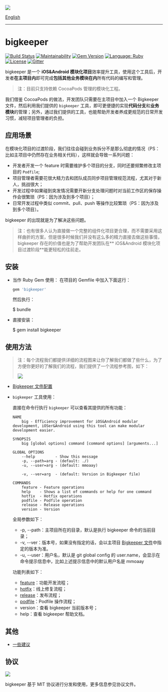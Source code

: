 ![](./resources/banner.png)

[English](./docs/en-US/README.md)

---

# bigkeeper

[![Build Status](https://travis-ci.org/BigKeeper/bigkeeper.svg?branch=master)](https://travis-ci.org/BigKeeper/bigkeeper)
[![Maintainability](https://api.codeclimate.com/v1/badges/c6dc4161e84fcec9a890/maintainability)](https://codeclimate.com/github/BigKeeper/big-keeper/maintainability)
[![Gem Version](https://badge.fury.io/rb/bigkeeper.svg)](https://rubygems.org/gems/bigkeeper)
[![Language: Ruby](https://img.shields.io/badge/language-Ruby-da212f.svg)](https://www.ruby-lang.org/)
[![License](https://img.shields.io/badge/license-MIT-000000.svg)](https://github.com/BigKeeper/big-keeper/blob/master/LICENSE)
[![Gitter](https://img.shields.io/gitter/room/BigKeeper/BigKeeper.svg)](https://gitter.im/Big-Keeper/Lobby)

bigkeeper 是一个 **iOS&Android 模块化项目**效率提升工具，使用这个工具后，开发者**在主项目内**即可完成**包括其他业务模块在内**所有代码的编写和管理。

> 注：目前只支持依赖 CocoaPods 管理的模块化工程。

我们借鉴 CocoaPods 的做法，开发团队只需要在主项目中加入一个 Bigkeeper 文件，然后利用我们提供的 `bigkeeper` 工具，即可更便捷的实现**代码分支**和**业务模块**的管理；另外，通过我们提供的工具，也能帮助开发者养成更规范的日常开发习惯，减轻项目管理者的负担。

## 应用场景

在模块化项目的过渡阶段，我们往往会碰到业务拆分不是那么彻底的情况（PS：比如主项目中仍然存在业务相关代码），这样就会导致一系列问题：

- 开发者开发一个 feature 时需要维护多个项目的分支，同时还要频繁修改主项目的 `Podfile`;
- 项目管理者需要花很大精力去和团队成员同步项目管理规范流程，尤其对于新人，挑战很大；
- 开发过程中如果碰到突发情况需要开新分支处理问题时对当前工作区的保存操作会很繁琐（PS：因为涉及到多个项目）；
- 日常开发过程中类似 commit、pull、push 等操作比较繁琐（PS：因为涉及到多个项目）。

bigkeeper 的出现就是为了解决这些问题。

> 注：也有很多人认为直接做一个完整的组件化项目更合理，而不需要采用这样曲折的方案，但是很多时候我们并没有这么多的精力直接去做这些事情，bigkeeper 存在的价值也是为了帮助开发团队在** iOS&Android 模块化项目过渡阶段**能更轻松的往前走。

## 安装

- 当作 Ruby Gem 使用：
  在项目的 Gemfile 中加入下面这行：

  ```ruby
  gem 'bigkeeper'
  ```

  然后执行：

    $ bundle

- 直接安装：

    $ gem install bigkeeper

## 使用方法

> 注：每个流程我们都提供详细的流程图来让你了解我们都做了些什么，为了方便你更好的了解我们的流程，我们提供了一个流程参考图，如下：
>
> ![](./resources/keynote/big-keeper-readme-feature/big-keeper-readme-feature.001.jpeg)

- [Bigkeeper 文件配置](./docs/zh-CN/BIGKEEPER_FILE.md)
- `bigkeeper` 工具使用：

  直接在命令行执行 `bigkeeper` 可以查看其提供的所有功能：

  ```
  NAME
      big - Efficiency improvement for iOS&Android modular development, iOSer&Android using this tool can make modular development easier.

  SYNOPSIS
      big [global options] command [command options] [arguments...]

  GLOBAL OPTIONS
      --help         - Show this message
      -p, --path=arg - (default: ./)
      -u, --user=arg - (default: mmoaay)

      -v, --ver=arg  - (default: Version in Bigkeeper file)

  COMMANDS
      feature - Feature operations
      help    - Shows a list of commands or help for one command
      hotfix  - Hotfix operations
      podfile - Podfile operation
      release - Release operations
      version - Version
  ```

  全局参数如下：

  - -p, --path：主项目所在的目录，默认是执行 bigkeeper 命令的当前目录；
  - -v, --ver：版本号，如果没有指定的话，会以主项目 [Bigkeeper 文件](BIGKEEPER_FILE.md)中指定的版本为准。
  - -u, --user：用户名，默认是 git global config 的 user.name，会显示在命令提示信息中，比如上述提示信息中的默认用户名是 mmoaay

  功能列表如下：

  - [feature](./docs/zh-CN/FEATURE&HOTFIX.md)：功能开发流程；
  - [hotfix](./docs/zh-CN/FEATURE&HOTFIX.md)：线上修复流程；
  - [release](./docs/zh-CN/RELEASE.md)：发布流程；
  - [podfile](./docs/zh-CN/PODFILE.md)：Podfile 操作流程；
  - version：查看 bigkeeper 当前版本号；
  - help：查看 bigkeeper 帮助文档。

## 其他

- [一些建议](./docs/zh-CN/RECOMMEND.md)

## 协议

![](https://upload.wikimedia.org/wikipedia/commons/thumb/f/f8/License_icon-mit-88x31-2.svg/128px-License_icon-mit-88x31-2.svg.png)

bigkeeper 基于 MIT 协议进行分发和使用，更多信息参见协议文件。
